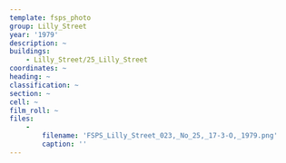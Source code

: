 ```yaml
---
template: fsps_photo
group: Lilly_Street
year: '1979'
description: ~
buildings:
    - Lilly_Street/25_Lilly_Street
coordinates: ~
heading: ~
classification: ~
section: ~
cell: ~
film_roll: ~
files:
    -
        filename: 'FSPS_Lilly_Street_023,_No_25,_17-3-O,_1979.png'
        caption: ''
---
```

